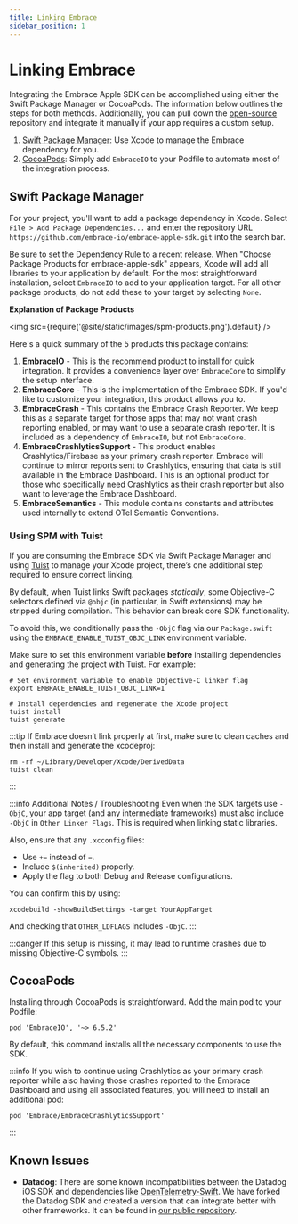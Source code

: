 ```yaml
---
title: Linking Embrace
sidebar_position: 1
---
```


# Linking Embrace

Integrating the Embrace Apple SDK can be accomplished using either the Swift Package Manager or CocoaPods. The information below outlines the steps for both methods. Additionally, you can pull down the [open-source](https://github.com/embrace-io/embrace-apple-sdk) repository and integrate it manually if your app requires a custom setup.

1. [Swift Package Manager](/ios/open-source/integration/linking-embrace/#swift-package-manager): Use Xcode to manage the Embrace dependency for you.
2. [CocoaPods](/ios/open-source/integration/linking-embrace/#cocoapods): Simply add `EmbraceIO` to your Podfile to automate most of the integration process.

## Swift Package Manager

For your project, you'll want to add a package dependency in Xcode. Select `File > Add Package Dependencies...`
and enter the repository URL `https://github.com/embrace-io/embrace-apple-sdk.git` into the search bar.

Be sure to set the Dependency Rule to a recent release. When "Choose Package Products for embrace-apple-sdk" appears, Xcode will add all libraries to your application by default. For the most straightforward installation, select `EmbraceIO` to add to your application target. For all other package products, do not add these to your target by selecting `None`.

**Explanation of Package Products**

<img src={require('@site/static/images/spm-products.png').default} />

Here's a quick summary of the 5 products this package contains:

1. **EmbraceIO** - This is the recommend product to install for quick
 integration. It provides a convenience layer over `EmbraceCore` to
 simplify the setup interface.
2. **EmbraceCore** - This is the implementation of the Embrace SDK.
If you'd like to customize your integration, this product allows you to.
3. **EmbraceCrash** - This contains the Embrace Crash Reporter. We keep this
as a separate target for those apps that may not want crash reporting enabled,
or may want to use a separate crash reporter. It is included as a dependency of
`EmbraceIO`, but not `EmbraceCore`.
4. **EmbraceCrashlyticsSupport** - This product enables Crashlytics/Firebase as
your primary crash reporter. Embrace will continue to mirror reports sent to Crashlytics,
ensuring that data is still available in the Embrace Dashboard. 
This is an optional product for those who specifically need Crashlytics as their crash
reporter but also want to leverage the Embrace Dashboard.
5. **EmbraceSemantics** - This module contains constants and attributes used internally
to extend OTel Semantic Conventions.

### Using SPM with Tuist

If you are consuming the Embrace SDK via Swift Package Manager and using [Tuist](https://tuist.dev/) to manage your Xcode project, there’s one additional step required to ensure correct linking.

By default, when Tuist links Swift packages _statically_, some Objective-C selectors defined via `@objc` (in particular, in Swift extensions) may be stripped during compilation. This behavior can break core SDK functionality.

To avoid this, we conditionally pass the `-ObjC` flag via our `Package.swift` using the `EMBRACE_ENABLE_TUIST_OBJC_LINK` environment variable.

Make sure to set this environment variable **before** installing dependencies and generating the project with Tuist. For example:

```
# Set environment variable to enable Objective-C linker flag
export EMBRACE_ENABLE_TUIST_OBJC_LINK=1

# Install dependencies and regenerate the Xcode project
tuist install
tuist generate
```



:::tip
If Embrace doesn’t link properly at first, make sure to clean caches and then install and generate the xcodeproj:
```
rm -rf ~/Library/Developer/Xcode/DerivedData
tuist clean
```
:::

:::info Additional Notes / Troubleshooting
Even when the SDK targets use `-ObjC`, your app target (and any intermediate frameworks) must also include `-ObjC` in `Other Linker Flags`. 
This is required when linking static libraries.

Also, ensure that any `.xcconfig` files:
* Use `+=` instead of `=`.
* Include `$(inherited)` properly.
* Apply the flag to both Debug and Release configurations.

You can confirm this by using:
```
xcodebuild -showBuildSettings -target YourAppTarget
```
And checking that `OTHER_LDFLAGS` includes `-ObjC`.
:::

:::danger
If this setup is missing, it may lead to runtime crashes due to missing Objective-C symbols.
:::




## CocoaPods

Installing through CocoaPods is straightforward. Add the main pod to your Podfile:

```
pod 'EmbraceIO', '~> 6.5.2'
``` 

By default, this command installs all the necessary components to use the SDK.

:::info 
If you wish to continue using Crashlytics as your primary crash reporter while also
having those crashes reported to the Embrace Dashboard and using all associated features,
you will need to install an additional pod:
```
pod 'Embrace/EmbraceCrashlyticsSupport'
```
:::


## Known Issues

- **Datadog**: There are some known incompatibilities between the Datadog iOS SDK and dependencies like [OpenTelemetry-Swift](https://github.com/open-telemetry/opentelemetry-swift/). 
We have forked the Datadog SDK and created a version that can integrate better with other frameworks. It can be found in [our public repository](https://github.com/embrace-io/dd-sdk-ios).
